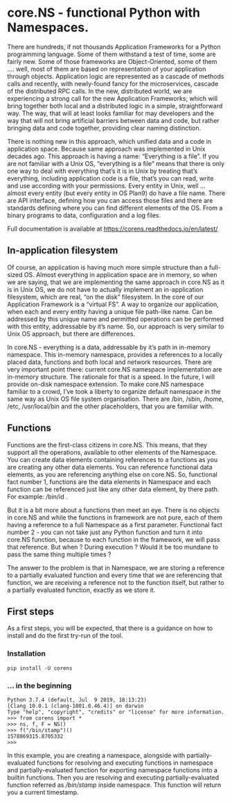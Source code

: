 # core.NS - functional Python with Namespaces.

  There are hundreds, if not thousands Application Frameworks for a Python programming language. Some of them withstand a test of time, some are fairly new. Some of those frameworks are Object-Oriented, some of them …. well, most of them are based on representation of your application through objects. Application logic are represented as a cascade of methods calls and recently, with newly-found fancy for the microservices, cascade of the distributed RPC calls. In the new, distributed world, we are experiencing a strong call for the new Application Frameworks, which will bring together both local and a distributed logic in a simple, straightforward way. The way, that will at least looks familiar for may developers and the way that will not bring artificial barriers between data and code, but rather bringing data and code together, providing clear naming distinction.

  There is nothing new in this approach, which unified data and a code in application space. Because same approach was implemented in Unix decades ago. This approach is having a name: “Everything is a file”. If you are not familiar with a Unix OS, “everything is a file” means that there is only one way to deal with everything that’s it is in Unix by treating that’s everything, including application code is a file, that’s you can read, write and use according with your permissions. Every entity in Unix, well … almost every entity (but every entity in OS Plan9) do have a file name. There are API interface, defining how you can access those files and there are standards defining where you can find different elements of the OS. From a binary programs to data, configuration and a log files.

Full documentation is available at https://corens.readthedocs.io/en/latest/

## In-application filesystem

  Of course, an application is having much more simple structure than a full-sized OS. Almost everything in application space are in memory, so when we are saying, that we are implementing the same approach in core.NS as it is in Unix OS, we do not have to actually implement an in-application filesystem, which are real, “on the disk” filesystem. In the core of our Application Framework is a “virtual FS”. A way to organize our application, when each and every entity having a unique file path-like name. Can be addressed by this unique name and permitted operations can be performed with this entity, addressable by it’s name.  So, our approach is very similar to Unix OS approach, but there are differences.

  In core.NS - everything is a data, addressable by it’s path in in-memory namespace. This in-memory namespace, provides a references to a locally placed data, functions and both local and network resources. There are very important point there: current core.NS namespace implementation are in-memory structure. The rationale for that is a speed. In the future, I will provide on-disk  namespace extension.
  To make core.NS namespace familiar to a crowd, I’ve took a liberty to organize default namespace in the same way as Unix OS file system organisation. There are /bin, /sbin, /home, /etc, /usr/local/bin and the other placeholders, that you are familiar with.

## Functions

  Functions are the first-class citizens in core.NS. This means, that they support all the operations, available to other elements of the Namespace.  You can create data elements containing references to a functions as you are creating any other data elements. You can reference functional data elements, as you are referencing anything else on core.NS. So, functional fact number 1, functions are the data elements in Namespace and each function can be referenced just like any other data element, by there path. For example: /bin/id .

  But it is a bit more about a functions then meet an eye. There is no objects in core.NS and while the functions in framework are not pure, each of them having a reference to a full Namespace as a first parameter.  Functional fact number 2 - you can not take just any Python function and turn it into core.NS function, because to each function in the framework, we will pass that reference. But when ? During execution ? Would it be too mundane to pass the same thing multiple times ?

  The answer to the problem is that in Namespace, we are storing a reference to a partially evaluated function and every time that we are referencing that function, we are receiving a reference not to the function itself, but rather to a partially evaluated function, exactly as we store it.

## First steps

  As a first steps, you will be expected, that there is a guidance on how to install
and do the first try-run of the tool.

### Installation
  ```
  pip install -U corens
  ```

### ... in the beginning
  ```
  Python 3.7.4 (default, Jul  9 2019, 18:13:23)
  [Clang 10.0.1 (clang-1001.0.46.4)] on darwin
  Type "help", "copyright", "credits" or "license" for more information.
  >>> from corens import *
  >>> ns, f, F = NS()
  >>> f("/bin/stamp")()
  1578869315.8705332
  >>>
  ```

  In this example, you are creating a namespace, alongside with partially-evaluated functions for resolving and executing functions in namespace and partially-evaluated function for exporting namespace functions into a builtin functions. Then you are resolving and executing partially-evaluated function referred as _/bin/stamp_ inside namespace. This function will return you a current timestamp.
